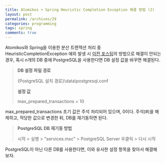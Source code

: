 ```yaml
---
title: Atomikos + Spring Heuristic Completion Exception 해결 방법 (2)
layout: post
permalink: /archives/29
categories: programming
tags: spring
comments: true
---
```

Atomikos와 Spring을 이용한 분산 트랜잭션 처리 중 HeuristicCompletionException 예외 발생 시 [이전 포스팅](https://blog.silentsoft.org/archives/26)의 방법으로 해결이 안되는 경우, 혹시 n개의 DB 중에 PostgreSQL을 사용한다면 DB 설정 값을 바꾸면 해결된다.

> **DB 설정 파일 경로**
>
> {PostgreSQL 설치 경로}\data\postgresql.conf
>
> **설정 값**
>
> max_prepared_transactions = 10

max_prepared_transactions 초기 값은 주석 처리되어 있으며, 0이다. 주석(#)을 해제하고, 적당한 값으로 변경한 뒤, DB를 재기동하면 된다.

> **PostgreSQL DB 재기동 방법**
>
> 시작 > 실행 > "services.msc" > PostgreSQL Server 우클릭 > 다시 시작

PostgreSQL이 아닌 다른 DB를 사용한다면, 이와 유사한 설정 항목을 찾아서 해결해 보자.
